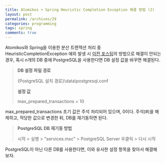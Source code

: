 ```yaml
---
title: Atomikos + Spring Heuristic Completion Exception 해결 방법 (2)
layout: post
permalink: /archives/29
categories: programming
tags: spring
comments: true
---
```

Atomikos와 Spring을 이용한 분산 트랜잭션 처리 중 HeuristicCompletionException 예외 발생 시 [이전 포스팅](https://blog.silentsoft.org/archives/26)의 방법으로 해결이 안되는 경우, 혹시 n개의 DB 중에 PostgreSQL을 사용한다면 DB 설정 값을 바꾸면 해결된다.

> **DB 설정 파일 경로**
>
> {PostgreSQL 설치 경로}\data\postgresql.conf
>
> **설정 값**
>
> max_prepared_transactions = 10

max_prepared_transactions 초기 값은 주석 처리되어 있으며, 0이다. 주석(#)을 해제하고, 적당한 값으로 변경한 뒤, DB를 재기동하면 된다.

> **PostgreSQL DB 재기동 방법**
>
> 시작 > 실행 > "services.msc" > PostgreSQL Server 우클릭 > 다시 시작

PostgreSQL이 아닌 다른 DB를 사용한다면, 이와 유사한 설정 항목을 찾아서 해결해 보자.
